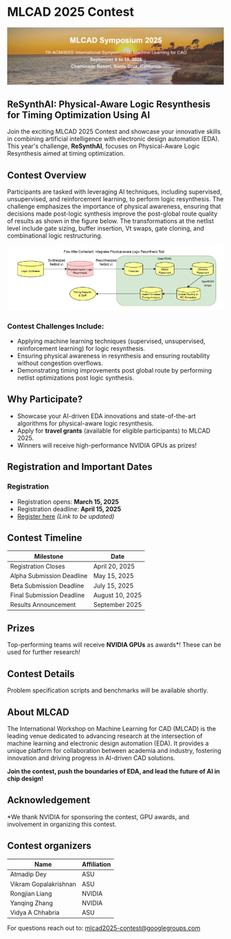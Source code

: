 # MLCAD 2025 Contest

![MLCAD2025](https://github.com/ASU-VDA-Lab/MLCAD25-Contest/blob/main/etc/MLCAD25.png)

## ReSynthAI: Physical-Aware Logic Resynthesis for Timing Optimization Using AI

Join the exciting MLCAD 2025 Contest and showcase your innovative skills in combining artificial intelligence with electronic design automation (EDA). This year's challenge, **ReSynthAI**, focuses on Physical-Aware Logic Resynthesis aimed at timing optimization.

## Contest Overview

Participants are tasked with leveraging AI techniques, including supervised, unsupervised, and reinforcement learning, to perform logic resynthesis. The challenge emphasizes the importance of physical awareness, ensuring that decisions made post-logic synthesis improve the post-global route quality of results as shown in the figure below. The transformations at the netlist level include gate sizing, buffer insertion, Vt swaps, gate cloning, and combinational logic restructuring. 

![MLCAD2025](https://github.com/ASU-VDA-Lab/MLCAD25-Contest/blob/main/etc/contestant_flow.jpg)


### Contest Challenges Include:

- Applying machine learning techniques (supervised, unsupervised, reinforcement learning) for logic resynthesis.
- Ensuring physical awareness in resynthesis and ensuring routability without congestion overflows.
- Demonstrating timing improvements post global route by performing netlist optimizations post logic synthesis. 


## Why Participate?

- Showcase your AI-driven EDA innovations and state-of-the-art algorithms for physical-aware logic resynthesis. 
- Apply for **travel grants** (available for eligible participants) to MLCAD 2025.
- Winners will receive high-performance NVIDIA GPUs as prizes!

## Registration and Important Dates

### Registration

- Registration opens: **March 15, 2025**
- Registration deadline: **April 15, 2025**
- [Register here](#) *(Link to be updated)*

## Contest Timeline

| Milestone                 | Date            |
| ------------------------- | --------------- |
| Registration Closes       | April 20, 2025  |
| Alpha Submission Deadline | May 15, 2025    |
| Beta Submission Deadline  | July 15, 2025   |
| Final Submission Deadline | August 10, 2025 |
| Results Announcement      | September 2025  |

## Prizes

Top-performing teams will receive **NVIDIA GPUs** as awards*! These can be used for further research!

## Contest Details

Problem specification scripts and benchmarks will be available shortly. 

## About MLCAD

The International Workshop on Machine Learning for CAD (MLCAD) is the leading venue dedicated to advancing research at the intersection of machine learning and electronic design automation (EDA). It provides a unique platform for collaboration between academia and industry, fostering innovation and driving progress in AI-driven CAD solutions.

**Join the contest, push the boundaries of EDA, and lead the future of AI in chip design!**


## Acknowledgement

*We thank NVIDIA for sponsoring the contest, GPU awards, and involvement in organizing this contest.

## Contest organizers

| Name                      | Affiliation     |
| ------------------------- | --------------- |
| Atmadip Dey               | ASU             |
| Vikram Gopalakrishnan     | ASU             |
| Rongjian Liang            | NVIDIA          |
| Yanqing Zhang             | NVIDIA          |
| Vidya A Chhabria          | ASU             |

For questions reach out to: mlcad2025-contest@googlegroups.com
